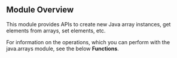 ## Module Overview

This module provides APIs to create new Java array instances, get elements from arrays, set elements, etc. 

For information on the operations, which you can perform with the java.arrays module, see the below **Functions**. 